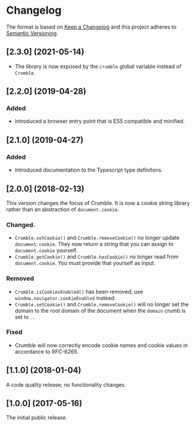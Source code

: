 # Changelog

The format is based on [Keep a Changelog](http://keepachangelog.com/) and this project adheres to [Semantic Versioning](https://semver.org/spec/v2.0.0.html).

## [2.3.0] (2021-05-14)

- The library is now exposed by the `crumble` global variable instead of `Crumble`.

## [2.2.0] (2019-04-28)

### Added

- Introduced a browser entry point that is ES5 compatible and minified.

## [2.1.0] (2019-04-27)

### Added

- Introduced documentation to the Typescript type definitons.

## [2.0.0] (2018-02-13)

This version changes the focus of Crumble. It is now a cookie string library rather than an abstraction of `document.cookie`.

### Changed.

- `Crumble.setCookie()` and `Crumble.removeCookie()` no longer update `document.cookie`. They now return a string that you can assign to `document.cookie` yourself.
- `Crumble.getCookie()` and `Crumble.hasCookie()` no longer read from `document.cookie`. You must provide that yourself as input.

### Removed

- `Crumble.isCookiesEnabled()` has been removed; use `window.navigator.cookieEnabled` instead.
- `Crumble.setCookie()` and `Crumble.removeCookie()` will no longer set the domain to the root domain of the document when the `domain` crumb is set to `.`.

### Fixed

- Crumble will now correctly encode cookie names and cookie values in accordance to RFC-6265.

## [1.1.0] (2018-01-04)

A code quality release; no functionality changes.

## [1.0.0] (2017-05-16)

The initial public release.
